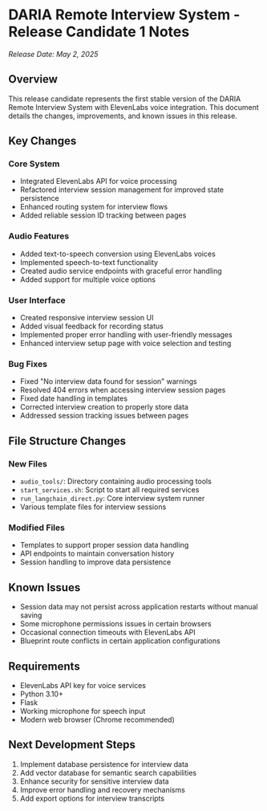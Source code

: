 # DARIA Remote Interview System - Release Candidate 1 Notes

*Release Date: May 2, 2025*

## Overview

This release candidate represents the first stable version of the DARIA Remote Interview System with ElevenLabs voice integration. This document details the changes, improvements, and known issues in this release.

## Key Changes

### Core System
- Integrated ElevenLabs API for voice processing
- Refactored interview session management for improved state persistence
- Enhanced routing system for interview flows
- Added reliable session ID tracking between pages

### Audio Features
- Added text-to-speech conversion using ElevenLabs voices
- Implemented speech-to-text functionality
- Created audio service endpoints with graceful error handling
- Added support for multiple voice options

### User Interface
- Created responsive interview session UI
- Added visual feedback for recording status
- Implemented proper error handling with user-friendly messages
- Enhanced interview setup page with voice selection and testing

### Bug Fixes
- Fixed "No interview data found for session" warnings
- Resolved 404 errors when accessing interview session pages
- Fixed date handling in templates
- Corrected interview creation to properly store data
- Addressed session tracking issues between pages

## File Structure Changes

### New Files
- `audio_tools/`: Directory containing audio processing tools
- `start_services.sh`: Script to start all required services
- `run_langchain_direct.py`: Core interview system runner
- Various template files for interview sessions

### Modified Files
- Templates to support proper session data handling
- API endpoints to maintain conversation history
- Session handling to improve data persistence

## Known Issues
- Session data may not persist across application restarts without manual saving
- Some microphone permissions issues in certain browsers
- Occasional connection timeouts with ElevenLabs API
- Blueprint route conflicts in certain application configurations

## Requirements
- ElevenLabs API key for voice services
- Python 3.10+
- Flask
- Working microphone for speech input
- Modern web browser (Chrome recommended)

## Next Development Steps
1. Implement database persistence for interview data
2. Add vector database for semantic search capabilities
3. Enhance security for sensitive interview data
4. Improve error handling and recovery mechanisms
5. Add export options for interview transcripts 